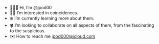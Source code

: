 - 👩🏼‍🦱 Hi, I’m @jpod00
- 👼🏽 I’m interested in coincidences. 
- ❄️ I’m currently learning more about them. 
- 🍀 I’m looking to collaborate on all aspects of them, from the fascinating to the suspicious. 
- ✉️ How to reach me jpod000@icloud.com

<!---
jpod000/jpod000 is a ✨ special ✨ repository because its `README.md` (this file) appears on your GitHub profile.
You can click the Preview link to take a look at your changes.
--->
